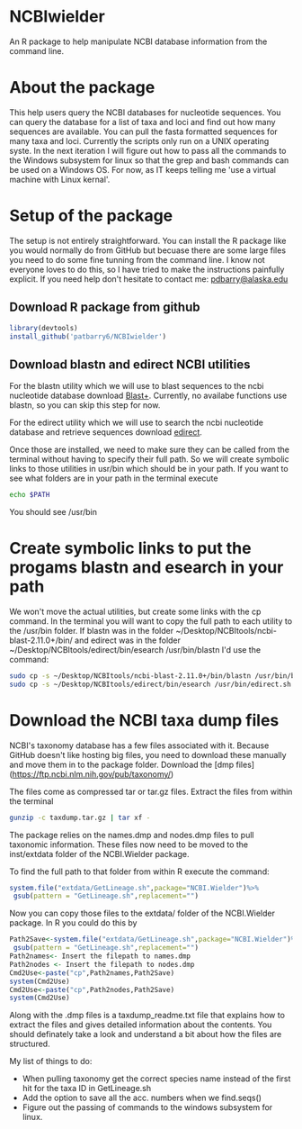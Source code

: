# NCBIwielder
An R package to help manipulate NCBI database information from the command line.

# About the package
This help users query the NCBI databases for nucleotide sequences. You can query the 
database for a list of taxa and loci and find out how many sequences are available.
You can pull the fasta formatted sequences for many taxa and loci. 
Currently the scripts only run on a UNIX operating syste. In the next iteration
I will figure out how to pass all the commands to the Windows subsystem for 
linux so that the grep and bash commands can be used on a Windows OS. For now,
as IT keeps telling me 'use a virtual machine with Linux kernal'. 

# Setup of the package
The setup is not entirely straightforward. You can install the R package like
you would normally do from GitHub but becuase there are some large files you
need to do some fine tunning from the command line. I know not everyone loves 
to do this, so I have tried to make the instructions painfully explicit. If you
need help don't hesitate to contact me: pdbarry@alaska.edu

## Download R package from github
```r
library(devtools)
install_github('patbarry6/NCBIwielder')
```

## Download blastn and edirect NCBI utilities
For the blastn utility which we will use to blast sequences to the ncbi nucleotide database
download [Blast+](https://ftp.ncbi.nlm.nih.gov/blast/executables/blast+/LATEST/). Currently, 
no availabe functions use blastn, so you can skip this step for now.

For the edirect utility which we will use to search the ncbi nucleotide database
and retrieve sequences download [edirect](https://www.ncbi.nlm.nih.gov/books/NBK179288/).

Once those are installed, we  need to make sure they 
can be called from the terminal without having
to specify their full path. So we will create symbolic links to those
utilities in usr/bin which should be in your path. If you want to see 
what folders are in your path in the terminal execute
```bash
echo $PATH
```
You should see /usr/bin 

# Create symbolic links to put the progams blastn and esearch in your path
We won't move the actual utilities, but create some links with the cp command.
In the terminal you will want to copy the full path to each utility to the 
/usr/bin folder. If blastn was in the folder ~/Desktop/NCBItools/ncbi-blast-2.11.0+/bin/
and edirect was in the folder ~/Desktop/NCBItools/edirect/bin/esearch /usr/bin/blastn
I'd use the command:
```bash
sudo cp -s ~/Desktop/NCBItools/ncbi-blast-2.11.0+/bin/blastn /usr/bin/blastn.sh
sudo cp -s ~/Desktop/NCBItools/edirect/bin/esearch /usr/bin/edirect.sh
```
# Download the NCBI taxa dump files
NCBI's taxonomy database has a few files associated with it. Because GitHub
doesn't like hosting big files, you need to download these manually and 
move them in to the package folder. Download the 
[dmp files] (https://ftp.ncbi.nlm.nih.gov/pub/taxonomy/)

The files come as compressed tar or tar.gz files. Extract the files from 
within the terminal
```bash
gunzip -c taxdump.tar.gz | tar xf -
```
The package relies on the names.dmp and nodes.dmp files to pull 
taxonomic information. These files now need to be moved to 
the inst/extdata folder of the NCBI.Wielder
package. 

To find the full path to that folder from within R execute the command:
 ```r
system.file("extdata/GetLineage.sh",package="NCBI.Wielder")%>%
  gsub(pattern = "GetLineage.sh",replacement="")
```
Now you can copy those files to the extdata/ folder of the NCBI.Wielder
package. In R you could do this by

 ```r
Path2Save<-system.file("extdata/GetLineage.sh",package="NCBI.Wielder")%>%
  gsub(pattern = "GetLineage.sh",replacement="")
Path2names<- Insert the filepath to names.dmp
Path2nodes <- Insert the filepath to nodes.dmp 
Cmd2Use<-paste("cp",Path2names,Path2Save)
system(Cmd2Use)
Cmd2Use<-paste("cp",Path2nodes,Path2Save)
system(Cmd2Use)
```

Along with the .dmp files is a taxdump_readme.txt
file that explains how to extract the files and 
gives detailed information about the contents. You should 
definately take a look and understand a bit about how the 
files are structured. 

My list of things to do:
* When pulling taxonomy get the correct species name instead of the first hit for the taxa ID in GetLineage.sh
* Add the option to save all the acc. numbers when we find.seqs()
* Figure out the passing of commands to the windows subsystem for linux. 
